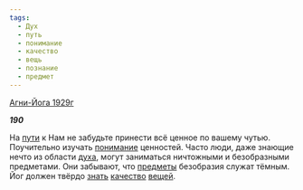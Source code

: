 ```yaml
---
tags:
  - Дух
  - путь
  - понимание
  - качество
  - вещь
  - познание
  - предмет
---
```

[Агни-Йога 1929г](https://127.0.0.1:4002/agni/1929)

___190___

На [пути](../../../tags/#путь) к Нам не забудьте принести всё ценное по вашему чутью. Поучительно изучать [понимание](../../../tags/#понимание) ценностей. Часто люди, даже знающие нечто из области [духа](../../../tags/#Дух), могут заниматься ничтожными и безобразными предметами. Они забывают, что [предметы](../../../tags/#предмет) безобразия служат тёмным. Йог должен твёрдо [знать](../../../tags/#познание) [качество](../../../tags/#качество) [вещей](../../../tags/#вещь).